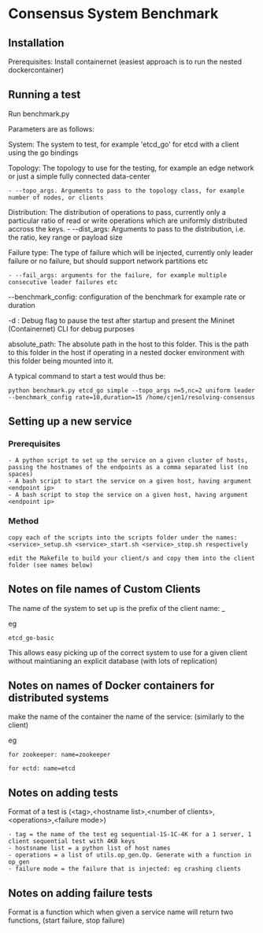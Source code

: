 # Consensus System Benchmark

## Installation

Prerequisites: Install containernet (easiest approach is to run the nested dockercontainer)

## Running a test

Run benchmark.py

Parameters are as follows:

System: The system to test, for example 'etcd_go' for etcd with a client using the go bindings

Topology: The topology to use for the testing, for example an edge network or just a simple fully connected data-center

	- --topo_args. Arguments to pass to the topology class, for example number of nodes, or clients

Distribution: The distribution of operations to pass, currently only a particular ratio of read or write operations which are uniformly distributed accross the keys.
	- --dist_args: Arguments to pass to the distribution, i.e. the ratio, key range or payload size

Failure type: The type of failure which will be injected, currently only leader failure or no failure, but should support network partitions etc

	- --fail_args: arguments for the failure, for example multiple consecutive leader failures etc

--benchmark_config: configuration of the benchmark for example rate or duration

-d : Debug flag to pause the test after startup and present the Mininet (Containernet) CLI for debug purposes

absolute_path: The absolute path in the host to this folder. This is the path to this folder in the host if operating in a nested docker environment with this folder being mounted into it.

A typical command to start a test would thus be:
```
python benchmark.py etcd_go simple --topo_args n=5,nc=2 uniform leader --benchmark_config rate=10,duration=15 /home/cjen1/resolving-consensus
```


## Setting up a new service 

### Prerequisites

	- A python script to set up the service on a given cluster of hosts, passing the hostnames of the endpoints as a comma separated list (no spaces)
	- A bash script to start the service on a given host, having argument <endpoint ip>
	- A bash script to stop the service on a given host, having argument <endpoint ip>

### Method

	copy each of the scripts into the scripts folder under the names: <service>_setup.sh <service>_start.sh <service>_stop.sh respectively
	
	edit the Makefile to build your client/s and copy them into the client folder (see names below) 

## Notes on file names of Custom Clients

The name of the system to set up is the prefix of the client name:
	<system>_<info about client>

eg

	etcd_go-basic

This allows easy picking up of the correct system to use for a given client without maintianing an explicit database (with lots of replication)

## Notes on names of Docker containers for distributed systems

make the name of the container the name of the service: (similarly to the client)

eg

	for zookeeper: name=zookeeper

	for ectd: name=etcd


## Notes on adding tests

Format of a test is (\<tag\>,\<hostname list\>,\<number of clients\>,\<operations\>,\<failure mode\>)
	
    - tag = the name of the test eg sequential-1S-1C-4K for a 1 server, 1 client sequential test with 4KB keys
	- hostsname list = a python list of host names
	- operations = a list of utils.op_gen.Op. Generate with a function in op_gen
	- failure mode = the failure that is injected: eg crashing clients

## Notes on adding failure tests

Format is a function which when given a service name will return two functions, (start failure, stop failure)



